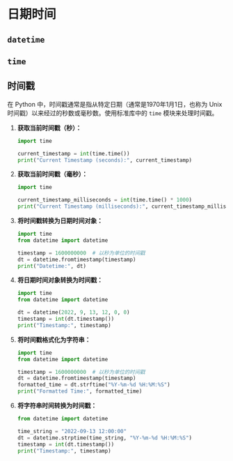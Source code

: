 # 日期时间

## `datetime`

## `time`

## 时间戳

在 Python 中，时间戳通常是指从特定日期（通常是1970年1月1日，也称为 Unix 时间戳）以来经过的秒数或毫秒数。使用标准库中的 `time` 模块来处理时间戳。

1. **获取当前时间戳（秒）：**

   ```python
   import time

   current_timestamp = int(time.time())
   print("Current Timestamp (seconds):", current_timestamp)
   ```

2. **获取当前时间戳（毫秒）：**

   ```python
   import time

   current_timestamp_milliseconds = int(time.time() * 1000)
   print("Current Timestamp (milliseconds):", current_timestamp_milliseconds)
   ```

3. **将时间戳转换为日期时间对象：**

   ```python
   import time
   from datetime import datetime

   timestamp = 1600000000  # 以秒为单位的时间戳
   dt = datetime.fromtimestamp(timestamp)
   print("Datetime:", dt)
   ```

4. **将日期时间对象转换为时间戳：**

   ```python
   import time
   from datetime import datetime

   dt = datetime(2022, 9, 13, 12, 0, 0)
   timestamp = int(dt.timestamp())
   print("Timestamp:", timestamp)
   ```

5. **将时间戳格式化为字符串：**

   ```python
   import time
   from datetime import datetime

   timestamp = 1600000000  # 以秒为单位的时间戳
   dt = datetime.fromtimestamp(timestamp)
   formatted_time = dt.strftime("%Y-%m-%d %H:%M:%S")
   print("Formatted Time:", formatted_time)
   ```

6. **将字符串时间转换为时间戳：**

   ```python
   from datetime import datetime

   time_string = "2022-09-13 12:00:00"
   dt = datetime.strptime(time_string, "%Y-%m-%d %H:%M:%S")
   timestamp = int(dt.timestamp())
   print("Timestamp:", timestamp)
   ```